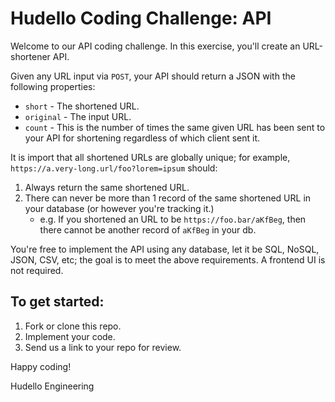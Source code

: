 # Hudello Coding Challenge: API

Welcome to our API coding challenge. In this exercise, you'll create an URL-shortener API.

Given any URL input via `POST`, your API should return a JSON with the following properties:
- `short` - The shortened URL.
- `original` - The input URL.
- `count` - This is the number of times the same given URL has been sent to your API for shortening regardless of which client sent it.

It is import that all shortened URLs are globally unique; for example, `https://a.very-long.url/foo?lorem=ipsum` should:
1. Always return the same shortened URL.
2. There can never be more than 1 record of the same shortened URL in your database (or however you're tracking it.)
    - e.g. If you shortened an URL to be `https://foo.bar/aKfBeg`, then there cannot be another record of `aKfBeg` in your db.

You're free to implement the API using any database, let it be SQL, NoSQL, JSON, CSV, etc; the goal is to meet the above requirements. A frontend UI is not required.

## To get started:
1. Fork or clone this repo.
2. Implement your code.
3. Send us a link to your repo for review.

Happy coding!

Hudello Engineering
